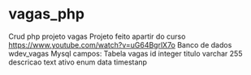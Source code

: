 # vagas_php
Crud php projeto vagas
Projeto feito apartir do curso https://www.youtube.com/watch?v=uG64BgrlX7o
Banco de dados wdev_vagas Mysql campos:
Tabela vagas
id integer
titulo varchar 255
descricao text
ativo enum
data timestanp
